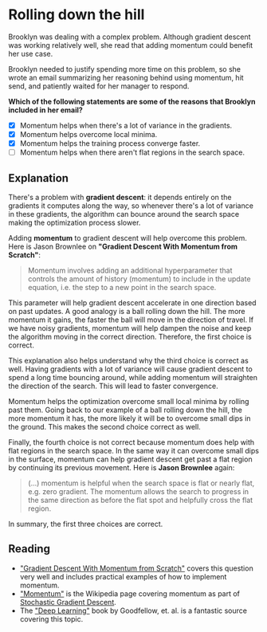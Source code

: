 # Rolling down the hill

Brooklyn was dealing with a complex problem. Although gradient descent was working relatively well, she read that adding momentum could benefit her use case.

Brooklyn needed to justify spending more time on this problem, so she wrote an email summarizing her reasoning behind using momentum, hit send, and patiently waited for her manager to respond.

**Which of the following statements are some of the reasons that Brooklyn included in her email?**

- [x] Momentum helps when there's a lot of variance in the gradients.
- [x] Momentum helps overcome local minima.
- [x] Momentum helps the training process converge faster.
- [ ] Momentum helps when there aren't flat regions in the search space.

## Explanation

There's a problem with **gradient descent**: it depends entirely on the gradients it computes along the way, so whenever there's a lot of variance in these gradients, the algorithm can bounce around the search space making the optimization process slower.

Adding **momentum** to gradient descent will help overcome this problem. Here is Jason Brownlee on **"Gradient Descent With Momentum from Scratch"**:

> Momentum involves adding an additional hyperparameter that controls the amount of history (momentum) to include in the update equation, i.e. the step to a new point in the search space.

This parameter will help gradient descent accelerate in one direction based on past updates. A good analogy is a ball rolling down the hill. The more momentum it gains, the faster the ball will move in the direction of travel. If we have noisy gradients, momentum will help dampen the noise and keep the algorithm moving in the correct direction. Therefore, the first choice is correct.

This explanation also helps understand why the third choice is correct as well. Having gradients with a lot of variance will cause gradient descent to spend a long time bouncing around, while adding momentum will straighten the direction of the search. This will lead to faster convergence.

Momentum helps the optimization overcome small local minima by rolling past them. Going back to our example of a ball rolling down the hill, the more momentum it has, the more likely it will be to overcome small dips in the ground. This makes the second choice correct as well.

Finally, the fourth choice is not correct because momentum does help with flat regions in the search space. In the same way it can overcome small dips in the surface, momentum can help gradient descent get past a flat region by continuing its previous movement. Here is **Jason Brownlee** again:

> (...) momentum is helpful when the search space is flat or nearly flat, e.g. zero gradient. The momentum allows the search to progress in the same direction as before the flat spot and helpfully cross the flat region.

In summary, the first three choices are correct.

## Reading

- ["Gradient Descent With Momentum from Scratch"](https://machinelearningmastery.com/gradient-descent-with-momentum-from-scratch/)  covers this question very well and includes practical examples of how to implement momentum.
- ["Momentum"](https://en.wikipedia.org/wiki/Stochastic_gradient_descent#Momentum) is the Wikipedia page covering momentum as part of [Stochastic Gradient Descent](https://en.wikipedia.org/wiki/Stochastic_gradient_descent).
- The ["Deep Learning"](https://amzn.to/3CSjPkR) book by Goodfellow, et. al. is a fantastic source covering this topic.